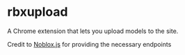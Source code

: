 # rbxupload
A Chrome extension that lets you upload models to the site.

Credit to [Noblox.js](https://github.com/noblox/noblox.js/blob/master/lib/asset/uploadModel.js) for providing the necessary endpoints
